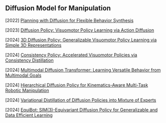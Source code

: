 ## Diffusion Model for Manipulation

[2022] [Planning with Diffusion for Flexible Behavior Synthesis](https://arxiv.org/abs/2205.09991)

[2023] [Diffusion Policy: Visuomotor Policy Learning via Action Diffusion](https://arxiv.org/abs/2303.04137)

[2024] [3D Diffusion Policy: Generalizable Visuomotor Policy Learning via Simple 3D Representations](https://arxiv.org/abs/2403.03954)

[2024] [Consistency Policy: Accelerated Visuomotor Policies via Consistency Distillation](https://arxiv.org/abs/2405.07503)

[2024] [Multimodal Diffusion Transformer: Learning Versatile Behavior from Multimodal Goals](https://intuitive-robots.github.io/mdt_policy/)

[2024] [Hierarchical Diffusion Policy for Kinematics-Aware Multi-Task Robotic Manipulation](https://arxiv.org/abs/2403.03890)

[2024] [Variational Distillation of Diffusion Policies into Mixture of Experts](https://arxiv.org/abs/2406.12538)

[2024] [EquiBot: SIM(3)-Equivariant Diffusion Policy for Generalizable and Data Efficient Learning](https://arxiv.org/abs/2407.01479)